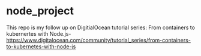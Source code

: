 # node_project

This repo is my follow up on DigitialOcean tutorial series: From containers to kubernertes with Node.js- https://www.digitalocean.com/community/tutorial_series/from-containers-to-kubernetes-with-node-js
